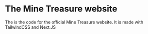 # The Mine Treasure website

The is the code for the official Mine Treasure website. It is made with TailwindCSS and Next.JS
